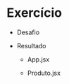 # Exercício

* Desafio
  <!-- 
  // Quando o usuário clicar em um dos botões, faça um fetch do produto clicado utilizando a api abaixo
  // https://ranekapi.origamid.dev/json/api/produto/notebook
  // https://ranekapi.origamid.dev/json/api/produto/smartphone
  // Mostre o nome e preço na tela (separe essa informação em um componente Produto.js)
  // Defina o produto clicado como uma preferência do usuário no localStorage
  // Quando o usuário entrar no site, se existe um produto no localStorage, faça o fetch do mesmo
   -->

* Resultado
  - App.jsx
    <!-- 
    import React from 'react'
    import Produto from './Produto'

    const App = () => {
      const [produto, setProduto] = React.useState(null) 

      function handleClick({target}) {
        setProduto(target.innerText)
      }

      React.useEffect(() => {
        const produtoLocal = localStorage.getItem('produto')
        if (produtoLocal !== null) setProduto(produtoLocal)
      },[])

      React.useEffect(() => {
        if(produto !== null) window.localStorage.setItem('produto', produto)
      }, [produto])

      return (
        <div>
          <h1>Preferência: {produto}</h1>
          <button onClick={handleClick} style = {{margin: '10px'}}>Notebook</button>
          <button onClick={handleClick}>Smartphone</button>
          <Produto produto={produto}/>
        </div>
      )
    }

    export default App 
    -->

  - Produto.jsx
    <!-- 
    import React from 'react'

    const Produto = ({produto}) => {
      const [dados, setDados] = React.useState(null)
      
      React.useEffect(() =>{
        if(produto !== null)
        fetch(`https://ranekapi.origamid.dev/json/api/produto/${produto}`)
          .then((response) => response.json())
          .then(json => setDados(json))
      },[produto])

      if(dados === null) return null
      return (
        <div>
          <h1>{dados.nome}</h1>
          <p>{dados.preco}</p>
        </div>
      )
    }

    export default Produto 
    -->

